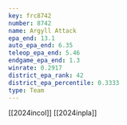 ```yaml
---
key: frc8742
number: 8742
name: Argyll Attack
epa_end: 13.1
auto_epa_end: 6.35
teleop_epa_end: 5.46
endgame_epa_end: 1.3
winrate: 0.2917
district_epa_rank: 42
district_epa_percentile: 0.3333
type: Team
---
```

[[2024incol]]
[[2024inpla]]
